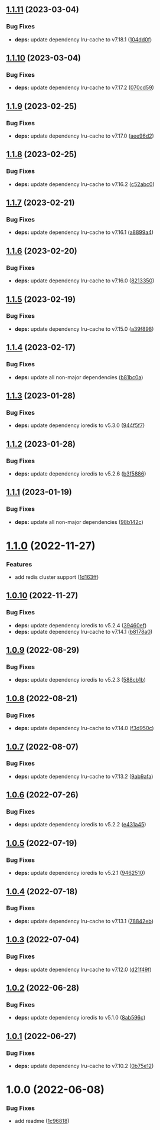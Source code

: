 ## [1.1.11](https://github.com/mammutmedia/ioredis-parse-cache-adapter/compare/1.1.10...1.1.11) (2023-03-04)


### Bug Fixes

* **deps:** update dependency lru-cache to v7.18.1 ([104dd0f](https://github.com/mammutmedia/ioredis-parse-cache-adapter/commit/104dd0f412e4795a278689683c41a18c500de5a8))

## [1.1.10](https://github.com/mammutmedia/ioredis-parse-cache-adapter/compare/1.1.9...1.1.10) (2023-03-04)


### Bug Fixes

* **deps:** update dependency lru-cache to v7.17.2 ([070cd59](https://github.com/mammutmedia/ioredis-parse-cache-adapter/commit/070cd59ac5f855662c6559606c9c6ab3d2538fe5))

## [1.1.9](https://github.com/mammutmedia/ioredis-parse-cache-adapter/compare/1.1.8...1.1.9) (2023-02-25)


### Bug Fixes

* **deps:** update dependency lru-cache to v7.17.0 ([aee96d2](https://github.com/mammutmedia/ioredis-parse-cache-adapter/commit/aee96d24cad67255fb24829c53110da3eaa2db79))

## [1.1.8](https://github.com/mammutmedia/ioredis-parse-cache-adapter/compare/1.1.7...1.1.8) (2023-02-25)


### Bug Fixes

* **deps:** update dependency lru-cache to v7.16.2 ([c52abc0](https://github.com/mammutmedia/ioredis-parse-cache-adapter/commit/c52abc067822484dddd5c50940cd94512c69a152))

## [1.1.7](https://github.com/mammutmedia/ioredis-parse-cache-adapter/compare/1.1.6...1.1.7) (2023-02-21)


### Bug Fixes

* **deps:** update dependency lru-cache to v7.16.1 ([a8899a4](https://github.com/mammutmedia/ioredis-parse-cache-adapter/commit/a8899a4246e08f79813395e74520768db7df1191))

## [1.1.6](https://github.com/mammutmedia/ioredis-parse-cache-adapter/compare/1.1.5...1.1.6) (2023-02-20)


### Bug Fixes

* **deps:** update dependency lru-cache to v7.16.0 ([8213350](https://github.com/mammutmedia/ioredis-parse-cache-adapter/commit/8213350dc9cd6ef17155df51d77c04beac97fc97))

## [1.1.5](https://github.com/mammutmedia/ioredis-parse-cache-adapter/compare/1.1.4...1.1.5) (2023-02-19)


### Bug Fixes

* **deps:** update dependency lru-cache to v7.15.0 ([a39f898](https://github.com/mammutmedia/ioredis-parse-cache-adapter/commit/a39f8989b2b1a446baeb4406b28349b2fd08fc70))

## [1.1.4](https://github.com/mammutmedia/ioredis-parse-cache-adapter/compare/1.1.3...1.1.4) (2023-02-17)


### Bug Fixes

* **deps:** update all non-major dependencies ([b81bc0a](https://github.com/mammutmedia/ioredis-parse-cache-adapter/commit/b81bc0a937aa6fbdb957c419cd97649b731acd6c))

## [1.1.3](https://github.com/mammutmedia/ioredis-parse-cache-adapter/compare/1.1.2...1.1.3) (2023-01-28)


### Bug Fixes

* **deps:** update dependency ioredis to v5.3.0 ([944f5f7](https://github.com/mammutmedia/ioredis-parse-cache-adapter/commit/944f5f712f1c5d29c68a140179a0dce6519e2da1))

## [1.1.2](https://github.com/mammutmedia/ioredis-parse-cache-adapter/compare/1.1.1...1.1.2) (2023-01-28)


### Bug Fixes

* **deps:** update dependency ioredis to v5.2.6 ([b3f5886](https://github.com/mammutmedia/ioredis-parse-cache-adapter/commit/b3f588658944ddeee11bb91ec1a8d0425315e0ff))

## [1.1.1](https://github.com/mammutmedia/ioredis-parse-cache-adapter/compare/1.1.0...1.1.1) (2023-01-19)


### Bug Fixes

* **deps:** update all non-major dependencies ([98b142c](https://github.com/mammutmedia/ioredis-parse-cache-adapter/commit/98b142ce7afd7b3016248833c60be8b2fc9842fd))

# [1.1.0](https://github.com/mammutmedia/ioredis-parse-cache-adapter/compare/1.0.10...1.1.0) (2022-11-27)


### Features

* add redis cluster support ([1d163ff](https://github.com/mammutmedia/ioredis-parse-cache-adapter/commit/1d163ff2471b9ebc3c6c707832ad6ddf78cc53e1))

## [1.0.10](https://github.com/mammutmedia/ioredis-parse-cache-adapter/compare/1.0.9...1.0.10) (2022-11-27)


### Bug Fixes

* **deps:** update dependency ioredis to v5.2.4 ([39460ef](https://github.com/mammutmedia/ioredis-parse-cache-adapter/commit/39460ef3e53daaf230ed110df2f7ce2e0890e6c7))
* **deps:** update dependency lru-cache to v7.14.1 ([b8178a0](https://github.com/mammutmedia/ioredis-parse-cache-adapter/commit/b8178a07ab0fa2548b9757570a14639872732664))

## [1.0.9](https://github.com/mammutmedia/ioredis-parse-cache-adapter/compare/1.0.8...1.0.9) (2022-08-29)


### Bug Fixes

* **deps:** update dependency ioredis to v5.2.3 ([588cb1b](https://github.com/mammutmedia/ioredis-parse-cache-adapter/commit/588cb1b4ac6c2c0430e4a8fa020d38f01f284247))

## [1.0.8](https://github.com/mammutmedia/ioredis-parse-cache-adapter/compare/1.0.7...1.0.8) (2022-08-21)


### Bug Fixes

* **deps:** update dependency lru-cache to v7.14.0 ([f3d950c](https://github.com/mammutmedia/ioredis-parse-cache-adapter/commit/f3d950c4e195131dce13957c4eb274b71a870794))

## [1.0.7](https://github.com/mammutmedia/ioredis-parse-cache-adapter/compare/1.0.6...1.0.7) (2022-08-07)


### Bug Fixes

* **deps:** update dependency lru-cache to v7.13.2 ([9ab9afa](https://github.com/mammutmedia/ioredis-parse-cache-adapter/commit/9ab9afa525b30eb1c0a529c65f50e467693e5088))

## [1.0.6](https://github.com/mammutmedia/ioredis-parse-cache-adapter/compare/1.0.5...1.0.6) (2022-07-26)


### Bug Fixes

* **deps:** update dependency ioredis to v5.2.2 ([e431a45](https://github.com/mammutmedia/ioredis-parse-cache-adapter/commit/e431a45c0cbedbeab917c361f13edecb2dfd98bc))

## [1.0.5](https://github.com/mammutmedia/ioredis-parse-cache-adapter/compare/1.0.4...1.0.5) (2022-07-19)


### Bug Fixes

* **deps:** update dependency ioredis to v5.2.1 ([9462510](https://github.com/mammutmedia/ioredis-parse-cache-adapter/commit/94625109a105cf72a6a356d89086c8387e54c3f4))

## [1.0.4](https://github.com/mammutmedia/ioredis-parse-cache-adapter/compare/1.0.3...1.0.4) (2022-07-18)


### Bug Fixes

* **deps:** update dependency lru-cache to v7.13.1 ([78842eb](https://github.com/mammutmedia/ioredis-parse-cache-adapter/commit/78842eb979bcb11b4880b39b5d8c26486c47a7bd))

## [1.0.3](https://github.com/mammutmedia/ioredis-parse-cache-adapter/compare/1.0.2...1.0.3) (2022-07-04)


### Bug Fixes

* **deps:** update dependency lru-cache to v7.12.0 ([d21f49f](https://github.com/mammutmedia/ioredis-parse-cache-adapter/commit/d21f49f0ad7fb93161668a6ac2f9aa1440c9ca31))

## [1.0.2](https://github.com/mammutmedia/ioredis-parse-cache-adapter/compare/1.0.1...1.0.2) (2022-06-28)


### Bug Fixes

* **deps:** update dependency ioredis to v5.1.0 ([8ab596c](https://github.com/mammutmedia/ioredis-parse-cache-adapter/commit/8ab596c926ec011cb6f238333238f4fbdc36f55e))

## [1.0.1](https://github.com/mammutmedia/ioredis-parse-cache-adapter/compare/1.0.0...1.0.1) (2022-06-27)


### Bug Fixes

* **deps:** update dependency lru-cache to v7.10.2 ([0b75e12](https://github.com/mammutmedia/ioredis-parse-cache-adapter/commit/0b75e1265bc92f245a2787d50bebf3c9f1263533))

# 1.0.0 (2022-06-08)


### Bug Fixes

* add readme ([1c96818](https://github.com/mammutmedia/ioredis-parse-cache-adapter/commit/1c96818e8fc71bbfdce8ef6005fd4591f5eeaef1))
